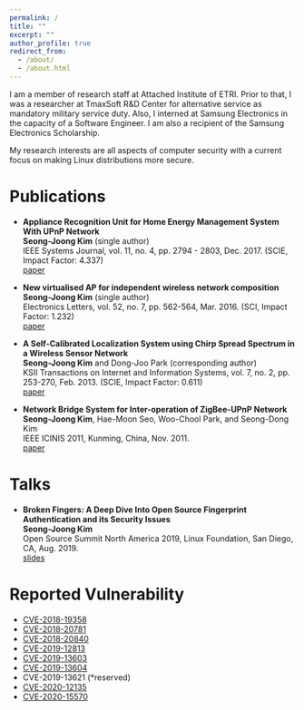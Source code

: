 ```yaml
---
permalink: /
title: ""
excerpt: ""
author_profile: true
redirect_from: 
  - /about/
  - /about.html
---
```


I am a member of research staff at Attached Institute of ETRI. 
Prior to that, I was a researcher at TmaxSoft R&D Center for alternative service as mandatory military service duty. 
Also, I interned at Samsung Electronics in the capacity of a Software Engineer. 
I am also a recipient of the Samsung Electronics Scholarship.

My research interests are all aspects of computer security with a current focus on making Linux distributions more secure. 


Publications
======

- **Appliance Recognition Unit for Home Energy Management System With UPnP Network** <br/>
**Seong-Joong Kim** (single author) <br/>
IEEE Systems Journal, vol. 11, no. 4, pp. 2794 - 2803, Dec. 2017. (SCIE, Impact Factor: 4.337) <br/>
[paper](https://ieeexplore.ieee.org/abstract/document/7331284) 


- **New virtualised AP for independent wireless network composition** <br/>
**Seong-Joong Kim** (single author) <br/>
Electronics Letters, vol. 52, no. 7, pp. 562-564, Mar. 2016. (SCI, Impact Factor: 1.232) <br/>
[paper](https://ieeexplore.ieee.org/document/7444256)


- **A Self-Calibrated Localization System using Chirp Spread Spectrum in a Wireless Sensor Network** <br/>
**Seong-Joong Kim** and Dong-Joo Park (corresponding author) <br/>
KSII Transactions on Internet and Information Systems, vol. 7, no. 2, pp. 253-270, Feb. 2013. (SCIE, Impact Factor: 0.611) <br/>
[paper](http://www.itiis.org/digital-library/manuscript/480)


- **Network Bridge System for Inter-operation of ZigBee-UPnP Network** <br/>
**Seong-Joong Kim**, Hae-Moon Seo, Woo-Chool Park, and Seong-Dong Kim <br/>
IEEE ICINIS 2011, Kunming, China, Nov. 2011. <br/>
[paper](https://ieeexplore.ieee.org/document/6104709)


Talks
======

- **Broken Fingers: A Deep Dive Into Open Source Fingerprint Authentication and its Security Issues** <br/>
**Seong-Joong Kim** <br/>
Open Source Summit North America 2019, Linux Foundation, San Diego, CA, Aug. 2019. <br/>
[slides](https://static.sched.com/hosted_files/ossna19/4a/BrokenFingers_OSSNA2019.pdf)


Reported Vulnerability
======

- [CVE-2018-19358](https://cve.mitre.org/cgi-bin/cvename.cgi?name=CVE-2018-19358)
- [CVE-2018-20781](https://cve.mitre.org/cgi-bin/cvename.cgi?name=CVE-2018-20781)
- [CVE-2018-20840](https://cve.mitre.org/cgi-bin/cvename.cgi?name=CVE-2018-20840)
- [CVE-2019-12813](https://cve.mitre.org/cgi-bin/cvename.cgi?name=CVE-2019-12813)
- [CVE-2019-13603](https://cve.mitre.org/cgi-bin/cvename.cgi?name=CVE-2019-13603)
- [CVE-2019-13604](https://cve.mitre.org/cgi-bin/cvename.cgi?name=CVE-2019-13604)
- CVE-2019-13621 (*reserved)
- [CVE-2020-12135](https://cve.mitre.org/cgi-bin/cvename.cgi?name=CVE-2020-12135)  
- [CVE-2020-15570](https://cve.mitre.org/cgi-bin/cvename.cgi?name=CVE-2020-15570)

